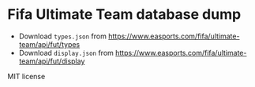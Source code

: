 # Fifa Ultimate Team database dump

* Download `types.json` from https://www.easports.com/fifa/ultimate-team/api/fut/types
* Download `display.json` from https://www.easports.com/fifa/ultimate-team/api/fut/display

MIT license